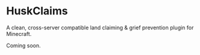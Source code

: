 # HuskClaims

A clean, cross-server compatible land claiming & grief prevention plugin for Minecraft.

Coming soon.